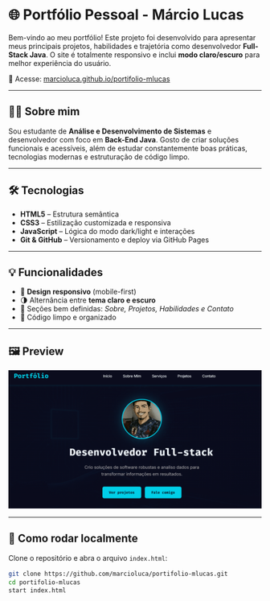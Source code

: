 # 🌐 Portfólio Pessoal - Márcio Lucas

Bem-vindo ao meu portfólio! Este projeto foi desenvolvido para apresentar meus principais projetos, habilidades e trajetória como desenvolvedor **Full-Stack Java**. O site é totalmente responsivo e inclui **modo claro/escuro** para melhor experiência do usuário.

🔗 Acesse: [marcioluca.github.io/portifolio-mlucas](https://marcioluca.github.io/portifolio-mlucas)

---

## 👨‍💻 Sobre mim

Sou estudante de **Análise e Desenvolvimento de Sistemas** e desenvolvedor com foco em **Back-End Java**. Gosto de criar soluções funcionais e acessíveis, além de estudar constantemente boas práticas, tecnologias modernas e estruturação de código limpo.

---

## 🛠️ Tecnologias

- **HTML5** – Estrutura semântica
- **CSS3** – Estilização customizada e responsiva
- **JavaScript** – Lógica do modo dark/light e interações
- **Git & GitHub** – Versionamento e deploy via GitHub Pages

---

## 💡 Funcionalidades

- 📱 **Design responsivo** (mobile-first)
- 🌗 Alternância entre **tema claro e escuro**
- 📄 Seções bem definidas: *Sobre, Projetos, Habilidades e Contato*
- 📂 Código limpo e organizado

---

## 🖼️ Preview

![Screenshot do Portfólio](./assets/Screenshot.png)

---

## 🚀 Como rodar localmente

Clone o repositório e abra o arquivo `index.html`:

```bash
git clone https://github.com/marcioluca/portifolio-mlucas.git
cd portifolio-mlucas
start index.html
